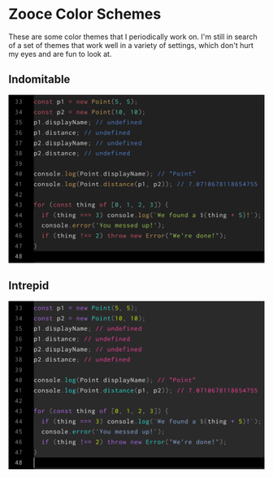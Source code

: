 # Zooce Color Schemes

These are some color themes that I periodically work on. I'm still in search of a set of themes that work well in a variety of settings, which don't hurt my eyes and are fun to look at.

## Indomitable

![indomitable](https://raw.githubusercontent.com/Zooce/zooce-color-schemes/master/vscode/images/indomitable.png)

## Intrepid

![intrepid](https://raw.githubusercontent.com/Zooce/zooce-color-schemes/master/vscode/images/intrepid.png)

